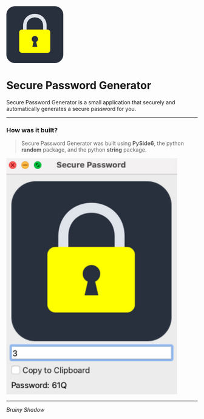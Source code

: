 <img src = 'https://github.com/BrainyShadow/secure-password-generator/blob/main/images/lock.png?raw=true' height = 150>
<h1>Secure Password Generator</h1>

Secure Password Generator is a small application that securely and automatically generates a secure password for you.
 
-------------------------------------------------------------------------------------------------------------------------------------------------------------------------

 <h3>How was it built?</h3>

> Secure Password Generator was built using <b>PySide6</b>, the python <b>random</b> package, and the python <b>string</b> package.  
 
 
<img src="https://raw.githubusercontent.com/BrainyShadow/secure-password-generator/main/images/App.png" width = 450></img>

-------------------------------------------------------------------------------------------------------------------------------------------------------------------------
  
<i>Brainy Shadow</i>
